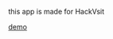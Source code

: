 this app is made for HackVsit

 [demo](https://www.figma.com/proto/rnffOmLFSsGM2aNhulQNGf/Hack-VSIT-Krishify?node-id=3%3A15&viewport=-2995%2C-4168%2C1.9215978384017944&scaling=scale-down)
